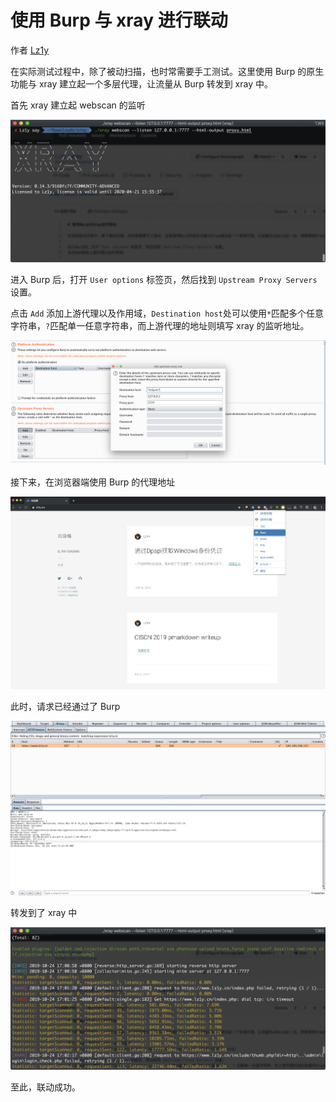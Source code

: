 # 使用 Burp 与 xray 进行联动

作者 [Lz1y](https://github.com/Lz1y)
  
在实际测试过程中，除了被动扫描，也时常需要手工测试。这里使用 Burp 的原生功能与 xray 建立起一个多层代理，让流量从 Burp 转发到 xray 中。  

首先 xray 建立起 webscan 的监听

![](../assets/scenario/burp/1.png)
  
进入 Burp 后，打开 `User options` 标签页，然后找到 `Upstream Proxy Servers` 设置。

点击 `Add` 添加上游代理以及作用域，`Destination host`处可以使用`*`匹配多个任意字符串，`?`匹配单一任意字符串，而上游代理的地址则填写 xray
的监听地址。

![](../assets/scenario/burp/2.png)

接下来，在浏览器端使用 Burp 的代理地址

![](../assets/scenario/burp/3.png) 

此时，请求已经通过了 Burp

![](../assets/scenario/burp/4.png)  

转发到了 xray 中

![](../assets/scenario/burp/5.png) 

至此，联动成功。
